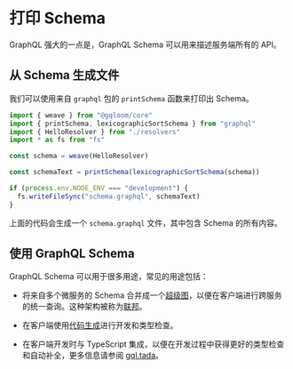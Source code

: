 # 打印 Schema

GraphQL 强大的一点是，GraphQL Schema 可以用来描述服务端所有的 API。

## 从 Schema 生成文件

我们可以使用来自 `graphql` 包的 `printSchema` 函数来打印出 Schema。

```ts
import { weave } from "@gqloom/core"
import { printSchema, lexicographicSortSchema } from "graphql"
import { HelloResolver } from "./resolvers"
import * as fs from "fs"

const schema = weave(HelloResolver)

const schemaText = printSchema(lexicographicSortSchema(schema))

if (process.env.NODE_ENV === "development") {
  fs.writeFileSync("schema.graphql", schemaText)
}
```

上面的代码会生成一个 `schema.graphql` 文件，其中包含 Schema 的所有内容。

## 使用 GraphQL Schema

GraphQL Schema 可以用于很多用途，常见的用途包括：

- 将来自多个微服务的 Schema 合并成一个[超级图](https://www.apollographql.com/docs/federation/building-supergraphs/subgraphs-overview)，以便在客户端进行跨服务的统一查询。这种架构被称为[联邦](./federation.mdx)。

- 在客户端使用[代码生成](https://the-guild.dev/graphql/codegen)进行开发和类型检查。

- 在客户端开发时与 TypeScript 集成，以便在开发过程中获得更好的类型检查和自动补全，更多信息请参阅 [gql.tada](https://gql-tada.0no.co/)。
